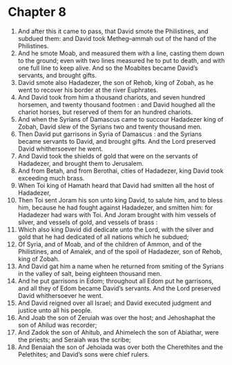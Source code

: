 # Chapter 8

1. And after this it came to pass, that David smote the Philistines, and subdued them: and David took Metheg–ammah out of the hand of the Philistines.
2. And he smote Moab, and measured them with a line, casting them down to the ground; even with two lines measured he to put to death, and with one full line to keep alive. And so the Moabites became David’s servants, and brought gifts.
3. David smote also Hadadezer, the son of Rehob, king of Zobah, as he went to recover his border at the river Euphrates.
4. And David took from him a thousand chariots, and seven hundred horsemen, and twenty thousand footmen : and David houghed all the chariot horses, but reserved of them for an hundred chariots.
5. And when the Syrians of Damascus came to succour Hadadezer king of Zobah, David slew of the Syrians two and twenty thousand men.
6. Then David put garrisons in Syria of Damascus : and the Syrians became servants to David, and brought gifts. And the Lord preserved David whithersoever he went.
7. And David took the shields of gold that were on the servants of Hadadezer, and brought them to Jerusalem.
8. And from Betah, and from Berothai, cities of Hadadezer, king David took exceeding much brass.
9. When Toi king of Hamath heard that David had smitten all the host of Hadadezer,
10. Then Toi sent Joram his son unto king David, to salute him, and to bless him, because he had fought against Hadadezer, and smitten him: for Hadadezer had wars with Toi. And Joram brought with him vessels of silver, and vessels of gold, and vessels of brass :
11. Which also king David did dedicate unto the Lord, with the silver and gold that he had dedicated of all nations which he subdued;
12. Of Syria, and of Moab, and of the children of Ammon, and of the Philistines, and of Amalek, and of the spoil of Hadadezer, son of Rehob, king of Zobah.
13. And David gat him a name when he returned from smiting of the Syrians in the valley of salt, being eighteen thousand men.
14. And he put garrisons in Edom; throughout all Edom put he garrisons, and all they of Edom became David’s servants. And the Lord preserved David whithersoever he went.
15. And David reigned over all Israel; and David executed judgment and justice unto all his people.
16. And Joab the son of Zeruiah was over the host; and Jehoshaphat the son of Ahilud was recorder;
17. And Zadok the son of Ahitub, and Ahimelech the son of Abiathar, were the priests; and Seraiah was the scribe;
18. And Benaiah the son of Jehoiada was over both the Cherethites and the Pelethites; and David’s sons were chief rulers.

